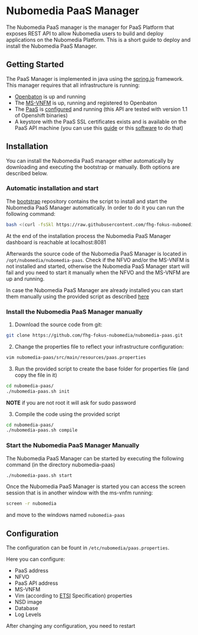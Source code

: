 # Nubomedia PaaS Manager

The Nubomedia PaaS manager is the manager for PaaS Platform that exposes REST API to allow Nubomedia users to build and deploy applications on the Nubomedia Platform.
This is a short guide to deploy and install the Nubomedia PaaS Manager.

## Getting Started

The PaaS Manager is implemented in java using the [spring.io] framework. This manager requires that all infrastructure is running:

* [Openbaton][orchestrator] is up and running
* The [MS-VNFM][vnfm] is up, running and registered to Openbaton
* The [PaaS][openshift] is [configured][os-config] and running (this API are tested with version 1.1 of Openshift binaries)
* A keystore with the PaaS SSL certificates exists and is available on the PaaS API machine (you can use this [guide][keytool] or this [software][portecle] to do that)

## Installation

You can install the Nubomedia PaaS manager either automatically by downloading and executing the bootstrap or manually.
Both options are described below.

### Automatic installation and start

The [bootstrap] repository contains the script to install and start the Nubomedia PaaS Manager automatically.
In order to do it you can run the following command:

```bash
bash <(curl -fsSkl https://raw.githubusercontent.com/fhg-fokus-nubomedia/nubomedia-paas/master/bootstrap)
```

At the end of the installation process the Nubomedia PaaS Manager dashboard is reachable at localhost:8081

Afterwards the source code of the Nubomedia PaaS Manager is located in `/opt/nubomedia/nubomedia-paas`.
Check if the NFVO and/or the MS-VNFM is not installed and started, otherwise the Nubomedia PaaS Manager start will fail and you need to start it manually when the NFVO and the MS-VNFM are up and running.

In case the Nubomedia PaaS Manager are already installed you can start them manually using the provided script as described [here](#start-the-nubomedia-paas-manager-manually)

### Install the Nubomedia PaaS Manager manually

1. Download the source code from git:

```bash
git clone https://github.com/fhg-fokus-nubomedia/nubomedia-paas.git
```

2. Change the properties file to reflect your infrastructure configuration:

```bash
vim nubomedia-paas/src/main/resources/paas.properties
```

3. Run the provided script to create the base folder for properties file (and copy the file in it)

```bash
cd nubomedia-paas/
./nubomedia-paas.sh init
```

**NOTE** if you are not root it will ask for sudo password

3. Compile the code using the provided script

```bash
cd nubomedia-paas/
./nubomedia-paas.sh compile
```

### Start the Nubomedia PaaS Manager Manually

The Nubomedia PaaS Manager can be started by executing the following command (in the directory nubomedia-paas)

```bash
./nubomedia-paas.sh start
```

Once the Nubomedia PaaS Manager is started you can access the screen session that is in another window with the ms-vnfm running:

```bash
screen -r nubomedia
```
and move to the windows named `nubomedia-paas`

## Configuration

The configuration can be fount in `/etc/nubomedia/paas.properties`.

Here you can configure:

* PaaS address
* NFVO
* PaaS API address
* MS-VNFM
* Vim (according to [ETSI][NFV MANO] Specification) properties
* NSD image
* Database
* Log Levels

After changing any configuration, you need to restart

[orchestrator]:http://openbaton.github.io
[vnfm]:https://github.com/tub-nubomedia/ms-vnfm
[openshift]:https://www.openshift.org/
[os-config]:https://docs.openshift.org/latest/install_config/index.html
[portecle]:http://portecle.sourceforge.net/
[keytool]:https://docs.oracle.com/javase/tutorial/security/toolsign/rstep2.html
[spring.io]:https://spring.io/
[bootstrap]:https://raw.githubusercontent.com/fhg-fokus-nubomedia/nubomedia-paas/master/bootstrap
[NFV MANO]:http://www.etsi.org/deliver/etsi_gs/NFV-MAN/001_099/001/01.01.01_60/gs_nfv-man001v010101p.pdf

